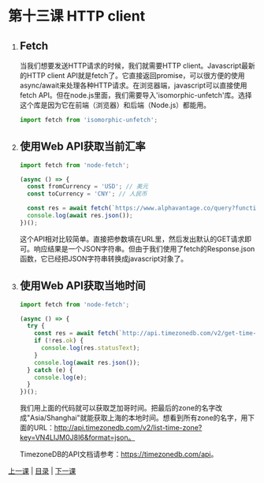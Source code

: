 # 第十三课 HTTP client
1. ## Fetch
    当我们想要发送HTTP请求的时候，我们就需要HTTP client。Javascript最新的HTTP client API就是fetch了。它直接返回promise，可以很方便的使用async/await来处理各种HTTP请求。在浏览器端，javascript可以直接使用fetch API。但在node.js里面，我们需要导入'isomorphic-unfetch'库。选择这个库是因为它在前端（浏览器）和后端（Node.js）都能用。
    ```javascript
    import fetch from 'isomorphic-unfetch';
    ```

1. ## 使用Web API获取当前汇率
    ```javascript
    import fetch from 'node-fetch';
    
    (async () => {
      const fromCurrency = 'USD'; // 美元
      const toCurrency = 'CNY'; // 人民币
    
      const res = await fetch(`https://www.alphavantage.co/query?function=CURRENCY_EXCHANGE_RATE&from_currency=${fromCurrency}&to_currency=${toCurrency}&apikey=LAPO12JF1DA7RU3A`);
      console.log(await res.json());
    })();
    ```
    这个API相对比较简单。直接把参数填在URL里，然后发出默认的GET请求即可。响应结果是一个JSON字符串。但由于我们使用了fetch的Response.json函数，它已经把JSON字符串转换成javascript对象了。

1. ## 使用Web API获取当地时间
    ```javascript
    import fetch from 'node-fetch';
    
    (async () => {
      try {
        const res = await fetch(`http://api.timezonedb.com/v2/get-time-zone?key=VN4LIJM0J8I6&format=json&by=zone&zone=America/Chicago`);
        if (!res.ok) {
          console.log(res.statusText);
        }
        console.log(await res.json());
      } catch (e) {
        console.log(e);
      }
    })();
    ```
    我们用上面的代码就可以获取芝加哥时间。把最后的zone的名字改成"Asia\/Shanghai"就能获取上海的本地时间。想看到所有zone的名字，用下面的URL：http://api.timezonedb.com/v2/list-time-zone?key=VN4LIJM0J8I6&format=json。
    
    TimezoneDB的API文档请参考：<https://timezonedb.com/api>。

[上一课](lesson12.md) &#124; [目录](README.md) &#124; [下一课](lesson14.md)
